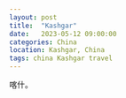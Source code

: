```yaml
---
layout: post
title:  "Kashgar"
date:   2023-05-12 09:00:00
categories: China
location: Kashgar, China
tags: china Kashgar travel
---
```


喀什。


